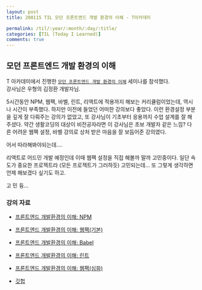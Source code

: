 ```yaml
---
layout: post
title: 200115 TIL 모던 프론트엔드 개발 환경의 이해 - T아카데미

permalink: /til/:year/:month/:day/:title/
categories: [TIL (Today I Learned)]
comments: true
---
```


## 모던 프론트엔드 개발 환경의 이해 

T 아카데미에서 진행한 [`모던 프론트엔드 개발 환경의 이해`](https://tacademy.skplanet.com/front/tacademy/courseinfo/campus.action) 세미나를 참석했다.  
강사님은 우형의 김정환 개발자님. 

5시간동안 NPM, 웹팩, 바벨, 린트, 리액트에 적용까지 해보는 커리큘럼이었는데, 역시나 시간이 부족했다. 
하지만 이전에 들었던 어떠한 강의보다 좋았다. 
이런 환경설정 부분을 깊게 잘 다뤄주는 강의가 없었고, 또 강사님이 기초부터 응용까지 수업 설계를 잘 해주셨다. 
약간 생활코딩의 대상이 비전공자라면 이 강사님은 초보 개발자 같은 느낌? 
다른 어려운 웹팩 설정, 바벨 강의로 상처 받은 마음을 잘 보듬어준 강의였다. 

어서 따라해봐야되는데....

리액트로 어드민 개발 예정인데 이때 웹팩 설정을 직접 해볼까 말까 고민중이다. 
일단 속도가 중요한 프로젝트라 (모든 프로젝트가 그러하듯) 고민되는데... 또 그렇게 생각하면 언제 해보겠다 싶기도 하고. 

고 민 듕... 

### **강의 자료**
- [프론트엔드 개발환경의 이해: NPM](https://jeonghwan-kim.github.io/series/2019/12/09/frontend-dev-env-npm.html)

- [프론트엔드 개발환경의 이해: 웹팩(기본)](https://jeonghwan-kim.github.io/series/2019/12/10/frontend-dev-env-webpack-basic.html)

- [프론트엔드 개발환경의 이해: Babel](https://jeonghwan-kim.github.io/series/2019/12/22/frontend-dev-env-babel.html)

- [프론트엔드 개발환경의 이해: 린트](https://jeonghwan-kim.github.io/series/2019/12/30/frontend-dev-env-lint.html)

- [프론트엔드 개발환경의 이해: 웹팩(심화)](https://jeonghwan-kim.github.io/series/2020/01/02/frontend-dev-env-webpack-intermediate.html)

- [깃헙](https://github.com/jeonghwan-kim/lecture-frontend-dev-env)
